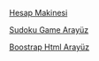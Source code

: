 [Hesap Makinesi](https://ograsyilmaz.github.io/ApyEducation/hesapmakinesi/index.html)

[Sudoku Game Arayüz](https://ograsyilmaz.github.io/ApyEducation/sudokuArayuzu/index.html)

[Boostrap Html Arayüz](https://ograsyilmaz.github.io/ApyEducation/boostrap/index.html)


